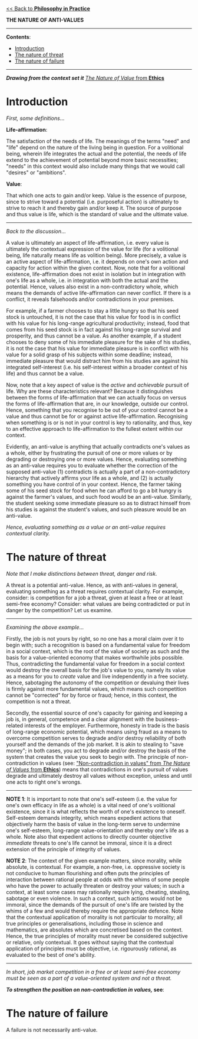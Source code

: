 [<< Back to **Philosophy in Practice**](https://pranigopu.github.io/philosophy/philosophy-in-practice)

**THE NATURE OF ANTI-VALUES**

---

**Contents**:

- [Introduction](#introduction)
- [The nature of threat](#the-nature-of-threat)
- [The nature of failure](#the-nature-of-failure)

---

**_Drawing from the context set it_** [_The Nature of Value_ from **Ethics**](https://pranigopu.github.io/philosophy/ethics/nature-of-value.html)

# Introduction
_First, some definitions_...

**Life-affirmation**:

The satisfaction of the needs of life. The meanings of the terms "need" and "life" depend on the nature of the living being in question. For a volitional being, wherein life integrates the actual and the potential, the needs of life extend to the achievement of potential beyond more basic necessities; "needs" in this context would also include many things that we would call "desires" or "ambitions".

**Value**:

That which one acts to gain and/or keep. Value is the essence of purpose, since to strive toward a potential (i.e. purposeful action) is ultimately to strive to reach it and thereby gain and/or keep it. The source of purpose and thus value is life, which is the standard of value and the ultimate value.

---

_Back to the discussion_...

A value is ultimately an aspect of life-affirmation, i.e. every value is ultimately the contextual expression of the value for life (for a volitional being, life naturally means life as volition being). More precisely, a value is an active aspect of life-affirmation, i.e. it depends on one's own action and capacity for action within the given context. Now, note that for a volitional existence, life-affirmation does not exist in isolation but in integration with one's life as a whole, i.e. in integration with both the actual and the potential. Hence, values also exist in a non-contradictory whole, which means the demands of active life-affirmation can never conflict. If there is a conflict, it reveals falsehoods and/or contradictions in your premises.

For example, if a farmer chooses to stay a little hungry so that his seed stock is untouched, it is not the case that his value for food is in conflict with his value for his long-range agricultural productivity; instead, food that comes from his seed stock is in fact against his long-range survival and prosperity, and thus cannot be a value. As another example, if a student chooses to deny some of his immediate pleasure for the sake of his studies, it is not the case that his value for immediate pleasure is in conflict with his value for a solid grasp of his subjects within some deadline; instead, immediate pleasure that would distract him from his studies are against his integrated self-interest (i.e. his self-interest within a broader context of his life) and thus cannot be a value.

Now, note that a key aspect of value is the _active_ and _achievable_ pursuit of life. Why are these characteristics relevant? Because it distinguishes between the forms of life-affirmation that we can actually focus on versus the forms of life-affirmation that are, in our knowledge, outside our control. Hence, something that you recognise to be out of your control cannot be a value and thus cannot be for or against active life-affirmation. Recognising when something is or is not in your control is key to rationality, and thus, key to an effective approach to life-affirmation to the fullest extent within our context.

Evidently, an anti-value is anything that actually contradicts one's values as a whole, either by frustrating the pursuit of one or more values or by degrading or destroying one or more values. Hence, evaluating something as an anti-value requires you to evaluate whether the correction of the supposed anti-value (1) contradicts is actually a part of a non-contradictory hierarchy that actively affirms your life as a whole, and (2) is actually something you have control of in your context. Hence, the farmer taking some of his seed stock for food when he can afford to go a bit hungry is against the farmer's values, and such food would be an anti-value. Similarly, the student seeking some immediate pleasure so as to distract himself from his studies is against the student's values, and such pleasure would be an anti-value.

_Hence, evaluating something as a value or an anti-value requires contextual clarity._

# The nature of threat
_Note that I make distinctions between threat, danger and risk._

A threat is a potential anti-value. Hence, as with anti-values in general, evaluating something as a threat requires contextual clarity. For example, consider: is competition for a job a threat, given at least a free or at least semi-free economy? Consider: what values are being contradicted or put in danger by the competition? Let us examine.

---

_Examining the above example_...

Firstly, the job is not yours by right, so no one has a moral claim over it to begin with; such a recognition is based on a fundamental value for freedom in a social context, which is the root of the value of society as such and the basis for a value-oriented economy that makes worthwhile jobs possible. Thus, contradicting the fundamental value for freedom in a social context would destroy the overall basis for the job's value to you, namely its value as a means for you to _create_ value and live independently in a free society. Hence, sabotaging the autonomy of the competition or devaluing their lives is firmly against more fundamental values, which means such competition cannot be "corrected" for by force or fraud; hence, in this context, the competition is not a threat.

Secondly, the essential source of one's capacity for gaining and keeping a job is, in general, competence and a clear alignment with the business-related interests of the employer. Furthermore, honesty in trade is the basis of long-range economic potential, which means using fraud as a means to overcome competition serves to degrade and/or destroy reliability of both yourself and the demands of the job market. It is akin to stealing to "save money"; in both cases, you act to degrade and/or destroy the basis of the system that creates the value you seek to begin with. The principle of non-contradiction in values (see: ["Non-contradiction in values" from _The Nature of Values_ from **Ethics**](https://pranigopu.github.io/philosophy/ethics/nature-of-value.html#non-contradiction-in-values)) means that contradictions in one's pursuit of values degrade and ultimately destroy all values without exception, unless and until one acts to right one's wrongs.

---

**NOTE 1**: It is important to note that one's self-esteem (i.e. the value for one's own efficacy in life as a whole) is a vital need of one's volitional existence, since it is what reflects the worth of one's existence to oneself. Self-esteem demands integrity, which means expedient actions that objectively harm the basis of value in the long-term serve to undermine one's self-esteem, long-range value-orientation and thereby one's life as a whole. Note also that expedient actions to directly counter objective _immediate_ threats to one's life cannot be immoral, since it is a direct extension of the principle of integrity of values.

**NOTE 2**: The context of the given example matters, since morality, while absolute, is contextual. For example, a non-free, i.e. oppressive society is not conducive to human flourishing and often puts the principles of interaction between rational people at odds with the whims of some people who have the power to actually threaten or destroy your values; in such a context, at least some cases may rationally require lying, cheating, stealing, sabotage or even violence. In such a context, such actions would not be immoral, since the demands of the pursuit of one's life are twisted by the whims of a few and would thereby require the appropriate defence. Note that the contextual application of morality is not particular to morality; all true principles or generalisations, including those in science and mathematics, are absolutes which are concretised based on the context. Hence, the true principles of morality must never be considered subjective or relative, only contextual. It goes without saying that the contextual application of principles must be objective, i.e. rigourously rational, as evaluated to the best of one's ability.

---

_In short, job market competition in a free or at least semi-free economy must be seen as a part of a value-oriented system and not a threat._

**_To strengthen the position on non-contradiction in values,_ see**: 

# The nature of failure
A failure is not necessarily anti-value.
